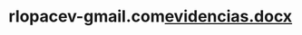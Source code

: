# rlopacev-gmail.com[evidencias.docx](https://github.com/user-attachments/files/19164912/evidencias.docx)
